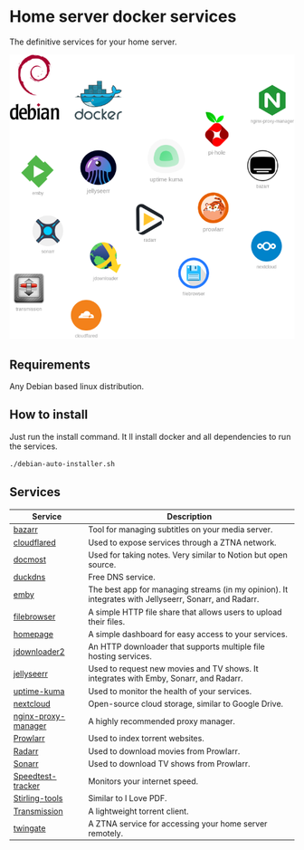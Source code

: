 # Home server docker services

The definitive services for your home server.

![](banner.png)

## Requirements
Any Debian based linux distribution.

## How to install
Just run the install command. It ll install docker and all dependencies to run the services.

```bash
./debian-auto-installer.sh
```

## Services

| Service | Description |
|--|--|
| [bazarr]() | Tool for managing subtitles on your media server. |
| [cloudflared]() | Used to expose services through a ZTNA network. |
| [docmost]() | Used for taking notes. Very similar to Notion but open source. |
| [duckdns]() | Free DNS service. |
| [emby]() | The best app for managing streams (in my opinion). It integrates with Jellyseerr, Sonarr, and Radarr. |
| [filebrowser]() | A simple HTTP file share that allows users to upload their files. |
| [homepage]() | A simple dashboard for easy access to your services. |
| [jdownloader2]() | An HTTP downloader that supports multiple file hosting services. |
| [jellyseerr]() | Used to request new movies and TV shows. It integrates with Emby, Sonarr, and Radarr. |
| [uptime-kuma]() | Used to monitor the health of your services. |
| [nextcloud]() | Open-source cloud storage, similar to Google Drive. |
| [nginx-proxy-manager]() | A highly recommended proxy manager. |
| [Prowlarr]() | Used to index torrent websites. |
| [Radarr]() | Used to download movies from Prowlarr. |
| [Sonarr]() | Used to download TV shows from Prowlarr. |
| [Speedtest-tracker]() | Monitors your internet speed. |
| [Stirling-tools]() | Similar to I Love PDF. |
| [Transmission]() | A lightweight torrent client. |
| [twingate]() | A ZTNA service for accessing your home server remotely. |
